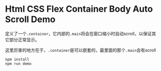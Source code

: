 Html CSS Flex Container Body Auto Scroll Demo
=============================================

定义了一个`.container`，它内部的`.main`将会在窗口缩小时自动scroll，以保证其它部分正常显示。

这里厉害的地方在于，`.container`是可以嵌套的，最里面的那个`.main`会有scroll

```
npm install
npm run demo
```
